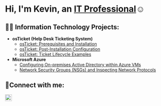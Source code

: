 <h1>Hi, I'm Kevin, an <a href="https://www.linkedin.com/in/kevin-gomez-palacio-250912244/">IT Professional</a>☺</h1>

<h2>👨‍💻 Information Technology Projects:</h2>

- <b>osTicket (Help Desk Ticketing System)</b>
  - [osTicket: Prerequisites and Installation](https://github.com/Kevin1269/osticket-prereqs)
  - [osTicket: Post-Installation Configuration](https://github.com/Kevin1269/post-install-config)
  - [osTicket: Ticket Lifecycle Examples](https://github.com/Kevin1269/ticket-lifecycle)
- <b>Microsoft Azure</b>
  - [Configuring On-premises Active Directory within Azure VMs](https://github.com/joshmadakorcc/configure-ad)
  - [Network Security Groups (NSGs) and Inspecting Network Protocols](https://github.com/joshmadakorcc/azure-network-protocols)

<h2>🤳Connect with me:</h2>

[<img align="left" alt="Kevin | LinkedIn" width="22px" src="https://www.linkedin.com/in/kevin-gomez-palacio-250912244/" />][linkedin]

[linkedin]: https://www.linkedin.com/in/kevin-gomez-palacio-250912244/
